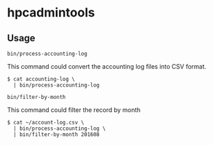 # hpcadmintools

## Usage

`bin/process-accounting-log`

This command could convert the accounting log files into CSV format.

```shell
$ cat accounting-log \
  | bin/process-accounting-log
```

`bin/filter-by-month`

This command could filter the record by month

```shell
$ cat ~/account-log.csv \
  | bin/process-accounting-log \
  | bin/filter-by-month 201608
```
